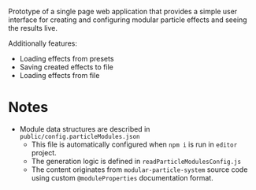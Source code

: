 Prototype of a single page web application that provides a simple user interface for creating and configuring modular particle effects and seeing the results live.

Additionally features:

- Loading effects from presets
- Saving created effects to file
- Loading effects from file

# Notes

- Module data structures are described in `public/config.particleModules.json`
  - This file is automatically configured when `npm i` is run in `editor` project.
  - The generation logic is defined in `readParticleModulesConfig.js`
  - The content originates from `modular-particle-system` source code using custom `@moduleProperties` documentation format.
